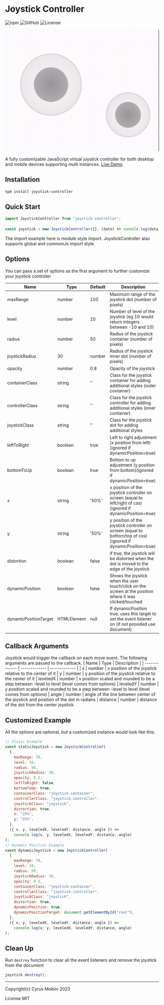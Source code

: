 # Joystick Controller

![npm](https://img.shields.io/npm/v/joystick-controller)
![GitHub](https://img.shields.io/github/package-json/v/cyrus2281/joystick-controller?color=red&label=Github)
![License](https://img.shields.io/github/license/cyrus2281/joystick-controller)

![joystick-controller](https://raw.githubusercontent.com/cyrus2281/joystick-controller/main/example/joystick-controller.gif)

A fully customizable JavaScript virtual joystick controller for both desktop and mobile devices supporting multi instances.
[Live Demo](https://joystick-controller.netlify.app)


## Installation

```bash
npm install joystick-controller
```

## Quick Start

```js
import JoystickController from "joystick-controller";

const joystick = new JoystickController({}, (date) => console.log(data));
```

The import example here is module style import. JoystickController also supports global and commonJs import style.

## Options

You can pass a set of options as the first argument to further customize your joystick controller

| Name            | Type    | Default | Description                                                                               |
| --------------- | ------- | ------- | ----------------------------------------------------------------------------------------- |
| maxRange        | number  | 100     | Maximum range of the joystick dot (number of pixels)|
| level           | number  | 10      | Number of level of the joystick (eg 10 would return integers between -10 and 10)|
| radius          | number  | 50      | Radius of the joystick container (number of pixels)|
| joystickRadius  | 30      | number  | Radius of the joystick inner dot (number of pixels)|
| opacity         | number  | 0.8     | Opacity of the joystick|
| containerClass  | string  | ''      | Class for the joystick container for adding additional styles (outer container)|
| controllerClass | string  | ''      | Class for the joystick controller for adding additional styles (inner container)|
| joystickClass   | string  | ''      | Class for the joystick dot for adding additional styles|
| leftToRight     | boolean | true    | Left to right adjustment (x position from left)(ignored if dynamicPosition=true)|
| bottomToUp      | boolean | true    | Bottom to up adjustment (y position from bottom)(ignored if dynamicPosition=true)|
| x               | string  | '50%'   | x position of the joystick controller on screen (equal to left/right of css)(ignored if dynamicPosition=true)|
| y               | string  | '50%'   | y position of the joystick controller on screen (equal to bottom/top of css)(ignored if dynamicPosition=true)|
| distortion      | boolean | false   | if true, the joystick will be distorted when the dot is moved to the edge of the joystick |
| dynamicPosition       | boolean  | false     | Shows the joystick when the user touch/click on the screen at the position where it was clicked/touched|
| dynamicPositionTarget       | HTMLElement  | null     | If dynamicPosition true, uses this target to set the event listener on (if not provided use document) |

## Callback Arguments

Joystick would trigger the callback on each move event. The following arguments are passed to the callback.
| Name | Type | Description |
| ------------- | ------------- | ------------- |
| x | number | x position of the joystick relative to the center of it
| y | number | y position of the joystick relative to the center of it
| leveledX | number | x position scaled and rounded to be a step between -level to level (level comes from options)
| leveledY | number | y position scaled and rounded to be a step between -level to level (level comes from options)
| angle | number | angle of the line between center of the joystick and position of the dot in radians
| distance | number | distance of the dot from the center joystick

## Customized Example

All the options are optional, but a customized instance would look like this:

```js
// Static Example
const staticJoystick = new JoystickController(
  {
    maxRange: 70,
    level: 10,
    radius: 50,
    joystickRadius: 30,
    opacity: 0.5,
    leftToRight: false,
    bottomToUp: true,
    containerClass: "joystick-container",
    controllerClass: "joystick-controller",
    joystickClass: "joystick",
    distortion: true,
    x: "25%",
    y: "25%",
  },
  ({ x, y, leveledX, leveledY, distance, angle }) =>
    console.log(x, y, leveledX, leveledY, distance, angle)
);
// Dynamic Position Example
const dynamicJoystick = new JoystickController(
  {
    maxRange: 70,
    level: 10,
    radius: 50,
    joystickRadius: 30,
    opacity: 0.5,
    containerClass: "joystick-container",
    controllerClass: "joystick-controller",
    joystickClass: "joystick",
    distortion: true,
    dynamicPosition: true,
    dynamicPositionTarget: document.getElementById("root"),
  },
  ({ x, y, leveledX, leveledY, distance, angle }) =>
    console.log(x, y, leveledX, leveledY, distance, angle)
);
```

## Clean Up

Run `destroy` function to clear all the event listeners and remove the joystick from the document

```js
joystick.destroy();
```

---

Copyright(c) Cyrus Mobini 2023

License MIT
